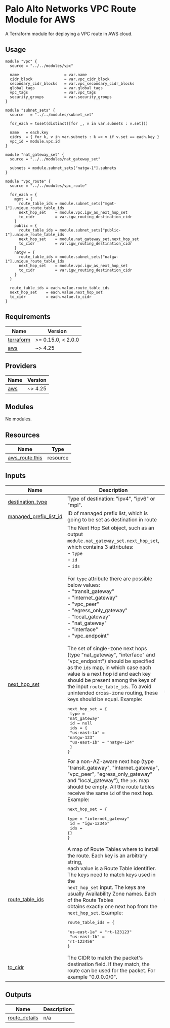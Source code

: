 # Palo Alto Networks VPC Route Module for AWS

A Terraform module for deploying a VPC route in AWS cloud.

## Usage

```hcl
module "vpc" {
  source = "../../modules/vpc"

  name                    = var.name
  cidr_block              = var.vpc_cidr_block
  secondary_cidr_blocks   = var.vpc_secondary_cidr_blocks
  global_tags             = var.global_tags
  vpc_tags                = var.vpc_tags
  security_groups         = var.security_groups
}

module "subnet_sets" {
  source   = "../../modules/subnet_set"

  for_each = toset(distinct([for _, v in var.subnets : v.set]))
  
  name   = each.key
  cidrs  = { for k, v in var.subnets : k => v if v.set == each.key }
  vpc_id = module.vpc.id
}

module "nat_gateway_set" {
  source = "../../modules/nat_gateway_set"

  subnets = module.subnet_sets["natgw-1"].subnets
}

module "vpc_route" {
  source = "../../modules/vpc_route"

  for_each = {
    mgmt = {
      route_table_ids = module.subnet_sets["mgmt-1"].unique_route_table_ids
      next_hop_set    = module.vpc.igw_as_next_hop_set
      to_cidr         = var.igw_routing_destination_cidr
    }
    public = {
      route_table_ids = module.subnet_sets["public-1"].unique_route_table_ids
      next_hop_set    = module.nat_gateway_set.next_hop_set
      to_cidr         = var.igw_routing_destination_cidr
    }
    natgw = {
      route_table_ids = module.subnet_sets["natgw-1"].unique_route_table_ids
      next_hop_set    = module.vpc.igw_as_next_hop_set
      to_cidr         = var.igw_routing_destination_cidr
    }
  }

  route_table_ids = each.value.route_table_ids
  next_hop_set    = each.value.next_hop_set
  to_cidr         = each.value.to_cidr
}
```

<!-- BEGINNING OF PRE-COMMIT-TERRAFORM DOCS HOOK -->
## Requirements

| Name | Version |
|------|---------|
| <a name="requirement_terraform"></a> [terraform](#requirement\_terraform) | >= 0.15.0, < 2.0.0 |
| <a name="requirement_aws"></a> [aws](#requirement\_aws) | ~> 4.25 |

## Providers

| Name | Version |
|------|---------|
| <a name="provider_aws"></a> [aws](#provider\_aws) | ~> 4.25 |

## Modules

No modules.

## Resources

| Name | Type |
|------|------|
| [aws_route.this](https://registry.terraform.io/providers/hashicorp/aws/latest/docs/resources/route) | resource |

## Inputs

| Name | Description | Type | Default | Required |
|------|-------------|------|---------|:--------:|
| <a name="input_destination_type"></a> [destination\_type](#input\_destination\_type) | Type of destination: "ipv4", "ipv6" or "mpl". | `string` | `"ipv4"` | no |
| <a name="input_managed_prefix_list_id"></a> [managed\_prefix\_list\_id](#input\_managed\_prefix\_list\_id) | ID of managed prefix list, which is going to be set as destination in route | `string` | `null` | no |
| <a name="input_next_hop_set"></a> [next\_hop\_set](#input\_next\_hop\_set) | The Next Hop Set object, such as an output `module.nat_gateway_set.next_hop_set`, which contains 3 attributes:<br>- `type`<br>- `id`<br>- `ids`<br><br>For `type` attribute there are possible below values:<br>- "transit\_gateway"<br>- "internet\_gateway"<br>- "vpc\_peer"<br>- "egress\_only\_gateway"<br>- "local\_gateway"<br>- "nat\_gateway"<br>- "interface"<br>- "vpc\_endpoint"<br><br>The set of single-zone next hops (type "nat\_gateway", "interface" and "vpc\_endpoint") should be specified as the `ids` map, in which case each value is a next hop id and each key should be present among the keys of the input `route_table_ids`. To avoid unintended cross-zone routing, these keys should be equal. Example:<pre>next_hop_set = {<br>  type = "nat_gateway"<br>  id   = null<br>  ids  = {<br>    "us-east-1a" = "natgw-123"<br>    "us-east-1b" = "natgw-124"<br>  }<br>}</pre>For a non-AZ-aware next hop (type "transit\_gateway", "internet\_gateway", "vpc\_peer", "egress\_only\_gateway" and "local\_gateway"), the `ids` map should be empty. All the route tables receive the same `id` of the next hop. Example:<pre>next_hop_set = {<br>  type = "internet_gateway"<br>  id   = "igw-12345"<br>  ids  = {}<br>}</pre> | <pre>object({<br>    type = string<br>    id   = string<br>    ids  = map(string)<br>  })</pre> | n/a | yes |
| <a name="input_route_table_ids"></a> [route\_table\_ids](#input\_route\_table\_ids) | A map of Route Tables where to install the route. Each key is an arbitrary string,<br>each value is a Route Table identifier. The keys need to match keys used in the<br>`next_hop_set` input. The keys are usually Availability Zone names. Each of the Route Tables<br>obtains exactly one next hop from the `next_hop_set`. Example:<pre>route_table_ids = {<br>  "us-east-1a" = "rt-123123"<br>  "us-east-1b" = "rt-123456"<br>}</pre> | `map(string)` | n/a | yes |
| <a name="input_to_cidr"></a> [to\_cidr](#input\_to\_cidr) | The CIDR to match the packet's destination field. If they match, the route can be used for the packet. For example "0.0.0.0/0". | `string` | n/a | yes |

## Outputs

| Name | Description |
|------|-------------|
| <a name="output_route_details"></a> [route\_details](#output\_route\_details) | n/a |
<!-- END OF PRE-COMMIT-TERRAFORM DOCS HOOK -->

